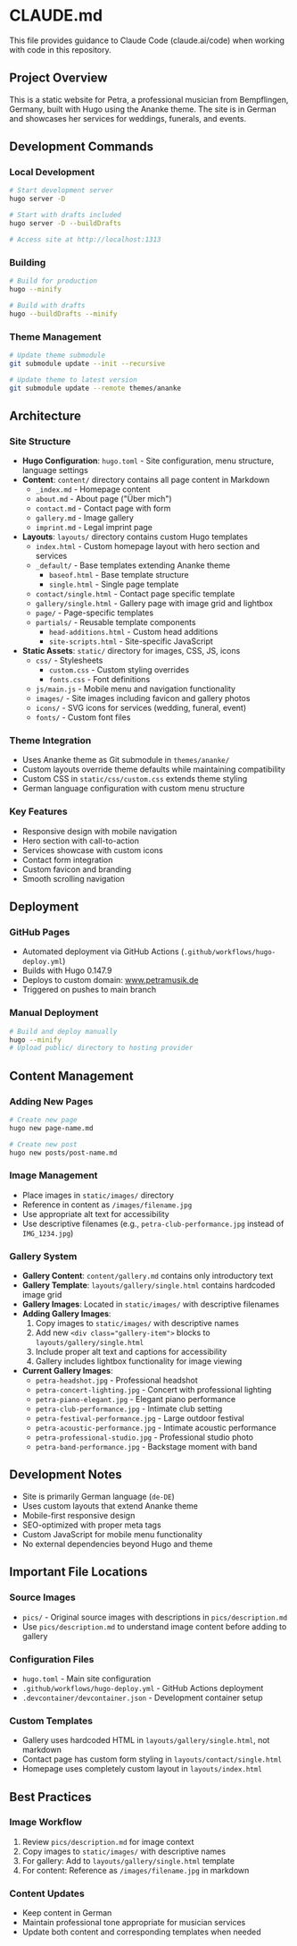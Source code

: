 # CLAUDE.md

This file provides guidance to Claude Code (claude.ai/code) when working with code in this repository.

## Project Overview

This is a static website for Petra, a professional musician from Bempflingen, Germany, built with Hugo using the Ananke theme. The site is in German and showcases her services for weddings, funerals, and events.

## Development Commands

### Local Development
```bash
# Start development server
hugo server -D

# Start with drafts included
hugo server -D --buildDrafts

# Access site at http://localhost:1313
```

### Building
```bash
# Build for production
hugo --minify

# Build with drafts
hugo --buildDrafts --minify
```

### Theme Management
```bash
# Update theme submodule
git submodule update --init --recursive

# Update theme to latest version
git submodule update --remote themes/ananke
```

## Architecture

### Site Structure
- **Hugo Configuration**: `hugo.toml` - Site configuration, menu structure, language settings
- **Content**: `content/` directory contains all page content in Markdown
  - `_index.md` - Homepage content
  - `about.md` - About page ("Über mich")
  - `contact.md` - Contact page with form
  - `gallery.md` - Image gallery
  - `imprint.md` - Legal imprint page
- **Layouts**: `layouts/` directory contains custom Hugo templates
  - `index.html` - Custom homepage layout with hero section and services
  - `_default/` - Base templates extending Ananke theme
    - `baseof.html` - Base template structure
    - `single.html` - Single page template
  - `contact/single.html` - Contact page specific template
  - `gallery/single.html` - Gallery page with image grid and lightbox
  - `page/` - Page-specific templates
  - `partials/` - Reusable template components
    - `head-additions.html` - Custom head additions
    - `site-scripts.html` - Site-specific JavaScript
- **Static Assets**: `static/` directory for images, CSS, JS, icons
  - `css/` - Stylesheets
    - `custom.css` - Custom styling overrides
    - `fonts.css` - Font definitions
  - `js/main.js` - Mobile menu and navigation functionality
  - `images/` - Site images including favicon and gallery photos
  - `icons/` - SVG icons for services (wedding, funeral, event)
  - `fonts/` - Custom font files

### Theme Integration
- Uses Ananke theme as Git submodule in `themes/ananke/`
- Custom layouts override theme defaults while maintaining compatibility
- Custom CSS in `static/css/custom.css` extends theme styling
- German language configuration with custom menu structure

### Key Features
- Responsive design with mobile navigation
- Hero section with call-to-action
- Services showcase with custom icons
- Contact form integration
- Custom favicon and branding
- Smooth scrolling navigation

## Deployment

### GitHub Pages
- Automated deployment via GitHub Actions (`.github/workflows/hugo-deploy.yml`)
- Builds with Hugo 0.147.9
- Deploys to custom domain: www.petramusik.de
- Triggered on pushes to main branch

### Manual Deployment
```bash
# Build and deploy manually
hugo --minify
# Upload public/ directory to hosting provider
```

## Content Management

### Adding New Pages
```bash
# Create new page
hugo new page-name.md

# Create new post
hugo new posts/post-name.md
```

### Image Management
- Place images in `static/images/` directory
- Reference in content as `/images/filename.jpg`
- Use appropriate alt text for accessibility
- Use descriptive filenames (e.g., `petra-club-performance.jpg` instead of `IMG_1234.jpg`)

### Gallery System
- **Gallery Content**: `content/gallery.md` contains only introductory text
- **Gallery Template**: `layouts/gallery/single.html` contains hardcoded image grid
- **Gallery Images**: Located in `static/images/` with descriptive filenames
- **Adding Gallery Images**: 
  1. Copy images to `static/images/` with descriptive names
  2. Add new `<div class="gallery-item">` blocks to `layouts/gallery/single.html`
  3. Include proper alt text and captions for accessibility
  4. Gallery includes lightbox functionality for image viewing
- **Current Gallery Images**:
  - `petra-headshot.jpg` - Professional headshot
  - `petra-concert-lighting.jpg` - Concert with professional lighting
  - `petra-piano-elegant.jpg` - Elegant piano performance
  - `petra-club-performance.jpg` - Intimate club setting
  - `petra-festival-performance.jpg` - Large outdoor festival
  - `petra-acoustic-performance.jpg` - Intimate acoustic performance
  - `petra-professional-studio.jpg` - Professional studio photo
  - `petra-band-performance.jpg` - Backstage moment with band

## Development Notes

- Site is primarily German language (`de-DE`)
- Uses custom layouts that extend Ananke theme
- Mobile-first responsive design
- SEO-optimized with proper meta tags
- Custom JavaScript for mobile menu functionality
- No external dependencies beyond Hugo and theme

## Important File Locations

### Source Images
- `pics/` - Original source images with descriptions in `pics/description.md`
- Use `pics/description.md` to understand image content before adding to gallery

### Configuration Files
- `hugo.toml` - Main site configuration
- `.github/workflows/hugo-deploy.yml` - GitHub Actions deployment
- `.devcontainer/devcontainer.json` - Development container setup

### Custom Templates
- Gallery uses hardcoded HTML in `layouts/gallery/single.html`, not markdown
- Contact page has custom form styling in `layouts/contact/single.html`
- Homepage uses completely custom layout in `layouts/index.html`

## Best Practices

### Image Workflow
1. Review `pics/description.md` for image context
2. Copy images to `static/images/` with descriptive names
3. For gallery: Add to `layouts/gallery/single.html` template
4. For content: Reference as `/images/filename.jpg` in markdown

### Content Updates
- Keep content in German
- Maintain professional tone appropriate for musician services
- Update both content and corresponding templates when needed
